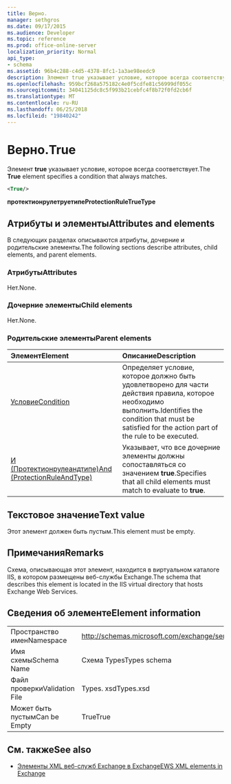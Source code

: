 ```yaml
---
title: Верно.
manager: sethgros
ms.date: 09/17/2015
ms.audience: Developer
ms.topic: reference
ms.prod: office-online-server
localization_priority: Normal
api_type:
- schema
ms.assetid: 96b4c288-c4d5-4378-8fc1-1a3ae98eedc9
description: Элемент true указывает условие, которое всегда соответствует.
ms.openlocfilehash: 959bcf268a575182c4e0f5cdfe81c56999df055c
ms.sourcegitcommit: 34041125dc8c5f993b21cebfc4f8b72f0fd2cb6f
ms.translationtype: MT
ms.contentlocale: ru-RU
ms.lasthandoff: 06/25/2018
ms.locfileid: "19840242"
---
```

# <a name="true"></a><span data-ttu-id="6199c-103">Верно.</span><span class="sxs-lookup"><span data-stu-id="6199c-103">True</span></span>

<span data-ttu-id="6199c-104">Элемент **true** указывает условие, которое всегда соответствует.</span><span class="sxs-lookup"><span data-stu-id="6199c-104">The **True** element specifies a condition that always matches.</span></span> 
  
```xml
<True/>
```

<span data-ttu-id="6199c-105">**протектионрулетруетипе**</span><span class="sxs-lookup"><span data-stu-id="6199c-105">**ProtectionRuleTrueType**</span></span>

## <a name="attributes-and-elements"></a><span data-ttu-id="6199c-106">Атрибуты и элементы</span><span class="sxs-lookup"><span data-stu-id="6199c-106">Attributes and elements</span></span>

<span data-ttu-id="6199c-107">В следующих разделах описываются атрибуты, дочерние и родительские элементы.</span><span class="sxs-lookup"><span data-stu-id="6199c-107">The following sections describe attributes, child elements, and parent elements.</span></span>
  
### <a name="attributes"></a><span data-ttu-id="6199c-108">Атрибуты</span><span class="sxs-lookup"><span data-stu-id="6199c-108">Attributes</span></span>

<span data-ttu-id="6199c-109">Нет.</span><span class="sxs-lookup"><span data-stu-id="6199c-109">None.</span></span>
  
### <a name="child-elements"></a><span data-ttu-id="6199c-110">Дочерние элементы</span><span class="sxs-lookup"><span data-stu-id="6199c-110">Child elements</span></span>

<span data-ttu-id="6199c-111">Нет.</span><span class="sxs-lookup"><span data-stu-id="6199c-111">None.</span></span>
  
### <a name="parent-elements"></a><span data-ttu-id="6199c-112">Родительские элементы</span><span class="sxs-lookup"><span data-stu-id="6199c-112">Parent elements</span></span>

|<span data-ttu-id="6199c-113">**Элемент**</span><span class="sxs-lookup"><span data-stu-id="6199c-113">**Element**</span></span>|<span data-ttu-id="6199c-114">**Описание**</span><span class="sxs-lookup"><span data-stu-id="6199c-114">**Description**</span></span>|
|:-----|:-----|
|[<span data-ttu-id="6199c-115">Условие</span><span class="sxs-lookup"><span data-stu-id="6199c-115">Condition</span></span>](condition.md) <br/> |<span data-ttu-id="6199c-116">Определяет условие, которое должно быть удовлетворено для части действия правила, которое необходимо выполнить.</span><span class="sxs-lookup"><span data-stu-id="6199c-116">Identifies the condition that must be satisfied for the action part of the rule to be executed.</span></span>  <br/> |
|[<span data-ttu-id="6199c-117">И (Протектионрулеандтипе)</span><span class="sxs-lookup"><span data-stu-id="6199c-117">And (ProtectionRuleAndType)</span></span>](and-protectionruleandtype.md) <br/> |<span data-ttu-id="6199c-118">Указывает, что все дочерние элементы должны сопоставляться со значением **true**.</span><span class="sxs-lookup"><span data-stu-id="6199c-118">Specifies that all child elements must match to evaluate to **true**.</span></span>  <br/> |
   
## <a name="text-value"></a><span data-ttu-id="6199c-119">Текстовое значение</span><span class="sxs-lookup"><span data-stu-id="6199c-119">Text value</span></span>

<span data-ttu-id="6199c-120">Этот элемент должен быть пустым.</span><span class="sxs-lookup"><span data-stu-id="6199c-120">This element must be empty.</span></span>
  
## <a name="remarks"></a><span data-ttu-id="6199c-121">Примечания</span><span class="sxs-lookup"><span data-stu-id="6199c-121">Remarks</span></span>

<span data-ttu-id="6199c-122">Схема, описывающая этот элемент, находится в виртуальном каталоге IIS, в котором размещены веб-службы Exchange.</span><span class="sxs-lookup"><span data-stu-id="6199c-122">The schema that describes this element is located in the IIS virtual directory that hosts Exchange Web Services.</span></span>
  
## <a name="element-information"></a><span data-ttu-id="6199c-123">Сведения об элементе</span><span class="sxs-lookup"><span data-stu-id="6199c-123">Element information</span></span>

|||
|:-----|:-----|
|<span data-ttu-id="6199c-124">Пространство имен</span><span class="sxs-lookup"><span data-stu-id="6199c-124">Namespace</span></span>  <br/> |http://schemas.microsoft.com/exchange/services/2006/types  <br/> |
|<span data-ttu-id="6199c-125">Имя схемы</span><span class="sxs-lookup"><span data-stu-id="6199c-125">Schema Name</span></span>  <br/> |<span data-ttu-id="6199c-126">Схема Types</span><span class="sxs-lookup"><span data-stu-id="6199c-126">Types schema</span></span>  <br/> |
|<span data-ttu-id="6199c-127">Файл проверки</span><span class="sxs-lookup"><span data-stu-id="6199c-127">Validation File</span></span>  <br/> |<span data-ttu-id="6199c-128">Types. xsd</span><span class="sxs-lookup"><span data-stu-id="6199c-128">Types.xsd</span></span>  <br/> |
|<span data-ttu-id="6199c-129">Может быть пустым</span><span class="sxs-lookup"><span data-stu-id="6199c-129">Can be Empty</span></span>  <br/> |<span data-ttu-id="6199c-130">True</span><span class="sxs-lookup"><span data-stu-id="6199c-130">True</span></span>  <br/> |
   
## <a name="see-also"></a><span data-ttu-id="6199c-131">См. также</span><span class="sxs-lookup"><span data-stu-id="6199c-131">See also</span></span>

- [<span data-ttu-id="6199c-132">Элементы XML веб-служб Exchange в Exchange</span><span class="sxs-lookup"><span data-stu-id="6199c-132">EWS XML elements in Exchange</span></span>](ews-xml-elements-in-exchange.md)

